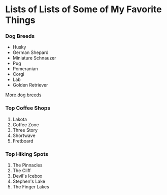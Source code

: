# Lists of Lists of Some of My Favorite Things

### Dog Breeds
- Husky
- German Shepard
- Miniature Schnauzer
- Pug
- Pomeranian
- Corgi
- Lab
- Golden Retriever  

[More dog breeds](https://www.akc.org/dog-breeds/)

### Top Coffee Shops
1. Lakota
2. Coffee Zone
3. Three Story
4. Shortwave
5. Fretboard 

### Top Hiking Spots
1. The Pinnacles
2. The Cliff
3. Devil's Icebox
4. Stephen's Lake
5. The Finger Lakes
